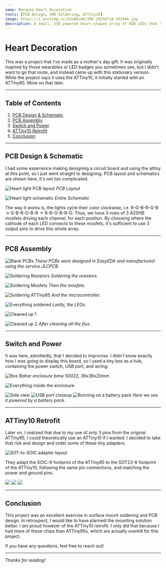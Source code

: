 ```yaml
---
name: Marquee Heart Decoration
tools: [PCB Design, SMD Soldering, ATTiny10]
image: https://i.postimg.cc/G2n8Qc88/IMG-20250718-102946.jpg
description: A small, USB powered heart-shaped array of RGB LEDs that cycle their colors in a marquee style, controlled by the ATTiny10.
---
```


# Heart Decoration

This was a project that I've made as a mother's day gift. It was originally inspired by those wearables or LED badges you sometimes see, but I didn't want to go that route, and instead came up with this stationary version. While the project says it uses the ATTiny10, it initially started with an ATTiny85. More on that later.

---

## Table of Contents
1. [PCB Design & Schematic](#pcb-design--schematic)
2. [PCB Assembly](#pcb-assembly)
3. [Switch and Power](#switch-and-power)
4. [ATTiny10 Retrofit](#attiny10-retrofit)
5. [Conclusion](#conclusion)

---

## PCB Design & Schematic

I had some experience making designing a circuit board and using the attiny at this point, so I just went straight to designing. PCB layout and schematics are shown here, it's not too complicated. 

![Heart light PCB layout](https://i.postimg.cc/L8qJFqjg/heartpcb.png)
*PCB Layout*

![Heart light schematic](https://i.postimg.cc/QxYFzgKr/heartschematic.png)
*Entire Schematic*

The way it works is, the lights cycle their color clockwise, i.e. R-G-B-R-G-B -> G-B-R-G-B-R -> B-R-G-B-R-G. Thus, we have 3 rows of 3 A2SHB mosfets driving each channel, for each position. By choosing where the cathode of each LED connects to these mosfets, it's sufficient to use 3 output pins to drive this whole array.

---

## PCB Assembly

![Blank PCBs](https://i.postimg.cc/fbpjhn3D/IMG-20200213-193349.jpg)
*These PCBs were designed in EasyEDA and manufactured using the service JLCPCB.*

![Soldering Resistors](https://i.postimg.cc/sfpPbL3C/IMG-20200213-200231.jpg)
*Soldering the resistors.*

![Soldering Mosfets](https://i.postimg.cc/L62kSVsY/IMG-20200213-202139.jpg)
*Then the mosfets.*

![Soldering ATTiny85](https://i.postimg.cc/4NP6xhK8/IMG-20200213-202600.jpg)
*And the microcontroller.*

![Everything soldered](https://i.postimg.cc/q7hywb1Y/IMG-20200213-212941.jpg)
*Lastly, the LEDs.*

![Cleaned up 1](https://i.postimg.cc/hGkx5LwG/IMG-20200213-213721.jpg)

![Cleaned up 2](https://i.postimg.cc/tTFPQ1QN/IMG-20200213-213726.jpg)
*After cleaning all the flux.*

---

## Switch and Power

It was here, admittedly, that I decided to improvise. I didn't know exactly how I was going to display this board, so I used a tiny box as a hub, containing the power switch, USB port, and wiring.

![Box](https://i.postimg.cc/PJhDttds/IMG-20200214-000001.jpg)
*Bahar enclosure bmw 50022, 36x36x20mm*

![Everything inside the enclosure](https://i.postimg.cc/QCbTCRMB/IMG-20200214-153829.jpg)

![Side view](https://i.postimg.cc/YqrFZqXQ/IMG-20200214-161015.jpg)
![USB port closeup](https://i.postimg.cc/wTwNp8PZ/IMG-20200214-161021.jpg)
![Running on a battery pack](https://i.postimg.cc/g256xyGK/IMG-20200214-161030.jpg)
*Here we see it powered by a battery pack.*

---

## ATTiny10 Retrofit

Later on, I realized that due to my use of only 3 pins from the original ATTiny85, I could theoretically use an ATTiny10 if I wanted. I decided to take that risk and design and order some of these tiny adapters.

![SOT-to-SOIC adapter layout](https://i.postimg.cc/fLKdRJ57/sottosoic.png)

They adapt the SOIC-8 footprint of the ATTiny85 to the SOT23-6 footprint of the ATTiny10, following the same pin connections, and matching the power and ground pins.


![](https://i.postimg.cc/pTQ9cgz0/IMG-20250718-103100.jpg)
![](https://i.postimg.cc/JhkHZynC/IMG-20250718-102935.jpg)
![](https://i.postimg.cc/G2n8Qc88/IMG-20250718-102946.jpg)

---

## Conclusion

This project was an excellent exercise in surface mount soldering and PCB design. In retrospect, I would like to have planned the mounting solution better. I *am* proud however of the ATTiny10 retrofit. I only did that because I had more of these chips than ATTiny85s, which are actually overkill for this project. 

If you have any questions, feel free to reach out!

---

*Thanks for reading!*
